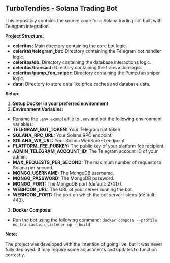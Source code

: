 ## TurboTendies - Solana Trading Bot

This repository contains the source code for a Solana trading bot built with Telegram integration.

**Project Structure:**

* **celeritas:** Main directory containing the core bot logic.
* **celeritas/telegram_bot:** Directory containing the Telegram bot handler logic.
* **celeritas/db:** Directory containing the database interactions logic.
* **celeritas/transact:** Directory containing the transaction logic.
* **celeritas/pump_fun_sniper:** Directory containing the Pump.fun sniper logic.
* **data:** Directory to store data like price caches and database data.

**Setup:**
1. **Setup Docker in your preferred environment**
2. **Environment Variables:**
* Rename the `.env.example` file to `.env` and set the following environment variables:
* **TELEGRAM_BOT_TOKEN:** Your Telegram bot token.
* **SOLANA_RPC_URL:** Your Solana RPC endpoint.
* **SOLANA_WS_URL:** Your Solana WebSocket endpoint.
* **PLATFORM_FEE_PUBKEY:** The public key of your platform fee recipient.
* **ADMIN_TELEGRAM_ACCOUNT_ID:** The Telegram account ID of your admin.
* **MAX_REQUESTS_PER_SECOND:** The maximum number of requests to Solana per second.
* **MONGO_USERNAME:** The MongoDB username.
* **MONGO_PASSWORD:** The MongoDB password.
* **MONGO_PORT:** The MongoDB port (default: 27017).
* **WEBHOOK_URL:** The URL of your server running the bot.
* **WEBHOOK_PORT:** The port on which the bot server listens (default: 443).
3. **Docker Compose:**
* Run the bot using the following command: `docker compose --profile no_transaction_listener up --build`

**Note:**

The project was developed with the intention of going live, but it was never fully deployed. It may require some adjustments and updates to function correctly.
